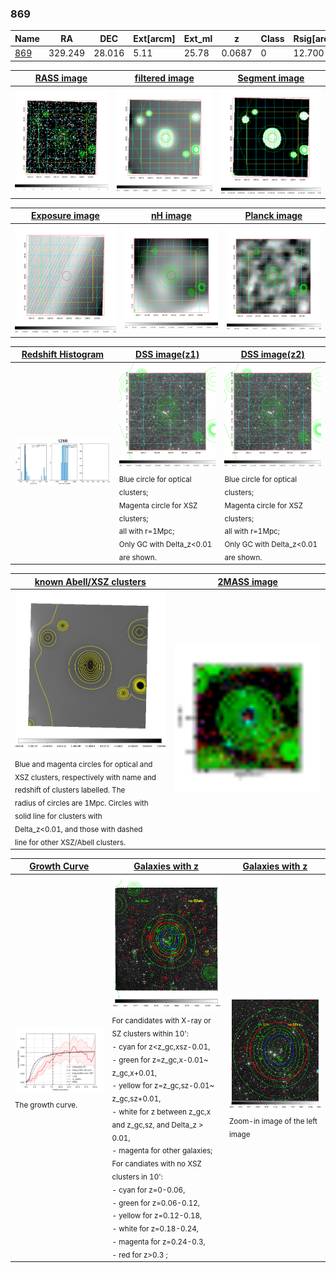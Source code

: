 <div STYLE="page-break-after: always;"></div>

### 869

|Name          |RA          |DEC      | Ext[arcm] | Ext_ml | z    | Class| Rsig[arcmin] | CRsig[c/s] | CR500[c/s] | R500[Mpc] |L500[erg/s]|F500[erg/s/cm^2]| M500[Msun]|Tx[keV]|beta|GC(XSZ,Delta_z<0.01)| GC(OPT,Delta_z<0.01)|GC|alias|
|--------------|------------|------------|---|---|-----------|--------|------|------|----|----|----|----|----|----|----|----|----|----|---|
|[869](script/869.md)     | 329.249       | 28.016       | 5.11    | 25.78   | 0.0687 | 0   | 12.700 |0.069 |0.065 |0.620 |1.180e+43 |1.030e-12 |7.243e+13 |1.792 |1.651 |-, |-, |-, |t266|

|[RASS image](../image/869/869_img.pdf)|[filtered image](../image/869/869_fil.pdf)|[Segment image](../image/869/869_seg.pdf)|
|-------------------|--------------------|-------------------|
| <img src="../image/869/869_img.png" width="300">  | <img src="../image/869/869_fil.png" width="300">   | <img src="../image/869/869_seg.png" width="300">  |

|[Exposure image](../image/869/869_mex.pdf)| [nH image](../image/869/869_nh.pdf)| [Planck image](../image/869/869_p.pdf)|
|-------------------|--------------------|-------------------|
|<img src="../image/869/869_mex.png" width="300">   | <img src="../image/869/869_nh.png" width="300">    | <img src="../image/869/869_p.png" width="300"> |

|[Redshift Histogram](../image/869/869_zg.pdf) | [DSS image(z1)](../image/869/869_dss_z1.pdf)      |  [DSS image(z2)](../image/869/869_dss_z2.pdf)    |
|-------------------|--------------------|-------------------|
|<img src="../image/869/869_zg.png" width="300"> |<img src="../image/869/869_dss_z1.png" width="300"> <sub><br>Blue circle for optical clusters; <br>Magenta circle for XSZ clusters; <br>all with r=1Mpc; <br>Only GC with Delta_z<0.01 are shown. </sub>| <img src="../image/869/869_dss_z2.png" width="300"><sub><br>Blue circle for optical clusters; <br>Magenta circle for XSZ clusters; <br>all with r=1Mpc; <br>Only GC with Delta_z<0.01 are shown. </sub> |

|[known Abell/XSZ clusters](../image/869/869_m.pdf) | [2MASS image](../image/869/869_2mass.pdf)      |
|-------------------|-------------------|
|<img src=../image/869/869_m.png width="300"> <sub><br>Blue and magenta circles for optical and <br>XSZ clusters, respectively with name and <br>redshift of clusters labelled. The <br>radius of circles are 1Mpc. Circles with <br>solid line for clusters with <br>Delta_z<0.01, and those with dashed <br>line for other XSZ/Abell clusters.        </sub>|<img src="../image/869/869_2mass.png" width="300">  |

|[Growth Curve](../image/869/869_gca_all.png) |[Galaxies with z](../image/869/869_opt_ned.pdf) |[Galaxies with z](../image/869/869_opt_ned_zoom.pdf) |
|-------------------|-------------------|-------------------|
| <img src="../image/869/869_gca_all.png" width="300"> <sub><br>The growth curve.</sub>| <img src=../image/869/869_opt_ned.png width="300"> <br><sub> For candidates with X-ray or SZ clusters within 10': <br> - cyan for z<z_gc,xsz-0.01, <br> - green for z=z_gc,x-0.01~ z_gc,x+0.01, <br> - yellow for z=z_gc,sz-0.01~ z_gc,sz+0.01, <br> - white for z between z_gc,x and z_gc,sz, and Delta_z > 0.01, <br> - magenta for other galaxies; <br>For candiates with no XSZ clusters in 10': <br> - cyan for z=0-0.06, <br> - green for z=0.06-0.12, <br> - yellow for z=0.12-0.18, <br> - white for z=0.18-0.24, <br> - magenta for z=0.24-0.3, <br> - red for z>0.3 ;  </sub>|<img src=../image/869/869_opt_ned_zoom.png width="300">  <br><sub> Zoom-in image of the left image</sub>|




